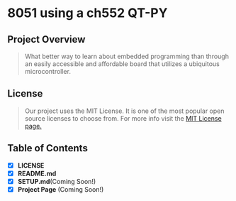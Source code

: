 # 8051 using a ch552 QT-PY
## Project Overview

> What better way to learn about embedded programming than through an easily accessible and affordable board that utilizes a ubiquitous microcontroller.

## License
>Our project uses the MIT License. It is one of the most popular open source licenses to choose from. For more info visit the [MIT License page.](https://choosealicense.com/licenses/mit/)

## Table of Contents

- [x] **LICENSE**
- [x] **README.md**
- [x] **SETUP.md**(Coming Soon!)
- [x] **Project Page** (Coming Soon!)
